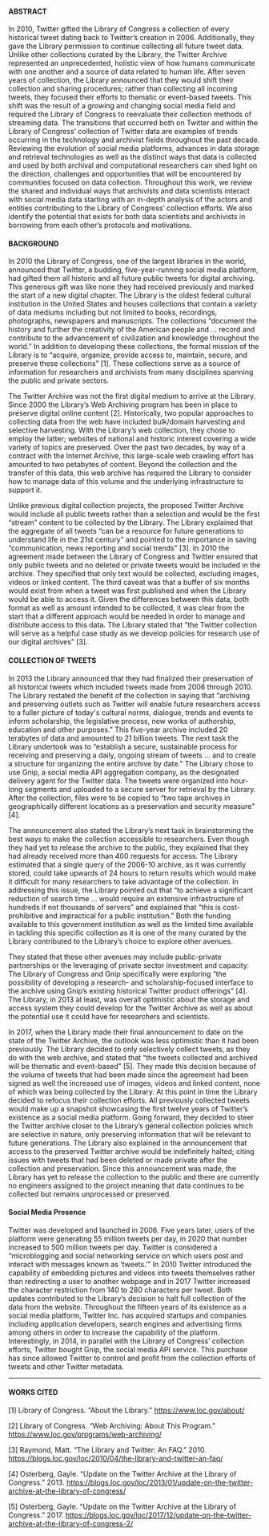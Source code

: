 #### ABSTRACT

In 2010, Twitter gifted the Library of Congress a collection of every historical tweet dating back to Twitter’s creation in 2006. Additionally, they gave the Library permission to continue collecting all future tweet data. Unlike other collections curated by the Library, the Twitter Archive represented an unprecedented, holistic view of how humans communicate with one another and a source of data related to human life. After seven years of collection, the Library announced that they would shift their collection and sharing procedures; rather than collecting all incoming tweets, they focused their efforts to thematic or event-based tweets. This shift was the result of a growing and changing social media field and required the Library of Congress to reevaluate their collection methods of streaming data. The transitions that occurred both on Twitter and within the Library of Congress’ collection of Twitter data are examples of trends occurring in the technology and archivist fields throughout the past decade. Reviewing the evolution of social media platforms, advances in data storage and retrieval technologies as well as the distinct ways that data is collected and used by both archival and computational researchers can shed light on the direction, challenges and opportunities that will be encountered by communities focused on data collection. Throughout this work, we review the shared and individual ways that archivists and data scientists interact with social media data starting with an in-depth analysis of the actors and entities contributing to the Library of Congress’ collection efforts. We also identify the potential that exists for both data scientists and archivists in borrowing from each other’s protocols and motivations.


#### BACKGROUND 

In 2010 the Library of Congress, one of the largest libraries in the world, announced that Twitter, a budding, five-year-running social media platform, had gifted them all historic and all future public tweets for digital archiving. This generous gift was like none they had received previously and marked the start of a new digital chapter. The Library is the oldest federal cultural institution in the United States and houses collections that contain a variety of data mediums including but not limited to books, recordings, photographs, newspapers and manuscripts. The collections “document the history and further the creativity of the American people and … record and contribute to the advancement of civilization and knowledge throughout the world.” In addition to developing these collections, the formal mission of the Library is to “acquire, organize, provide access to, maintain, secure, and preserve these collections” [1]. These collections serve as a source of information for researchers and archivists from many disciplines spanning the public and private sectors. 

The Twitter Archive was not the first digital medium to arrive at the Library. Since 2000 the Library’s Web Archiving program has been in place to preserve digital online content [2]. Historically, two popular approaches to collecting data from the web have included bulk/domain harvesting and selective harvesting. With the Library’s web collection, they chose to employ the latter; websites of national and historic interest covering a wide variety of topics are preserved. Over the past two decades, by way of a contract with the Internet Archive, this large-scale web crawling effort has amounted to two petabytes of content. Beyond the collection and the transfer of this data, this web archive has required the Library to consider how to manage data of this volume and the underlying infrastructure to support it. 

Unlike previous digital collection projects, the proposed Twitter Archive would include all public tweets rather than a selection and would be the first “stream” content to be collected by the Library. The Library explained that the aggregate of all tweets “can be a resource for future generations to understand life in the 21st century” and pointed to the importance in saving “communication, news reporting and social trends” [3]. In 2010 the agreement made between the Library of Congress and Twitter ensured that only public tweets and no deleted or private tweets would be included in the archive. They specified that only text would be collected, excluding images, videos or linked content. The third caveat was that a buffer of six months would exist from when a tweet was first published and when the Library would be able to access it. Given the differences between this data, both format as well as amount intended to be collected, it was clear from the start that a different approach would be needed in order to manage and distribute access to this data. The Library stated that “the Twitter collection will serve as a helpful case study as we develop policies for research use of our digital archives” [3]. 


#### COLLECTION OF TWEETS

In 2013 the Library announced that they had finalized their preservation of all historical tweets which included tweets made from 2006 through 2010. The Library restated the benefit of the collection in saying that “archiving and preserving outlets such as Twitter will enable future researchers access to a fuller picture of today's cultural norms, dialogue, trends and events to inform scholarship, the legislative process, new works of authorship, education and other purposes.” This five-year archive included 20 terabytes of data and amounted to 21 billion tweets. The next task the Library undertook was to “establish a secure, sustainable process for receiving and preserving a daily, ongoing stream of tweets … and to create a structure for organizing the entire archive by date.” The Library chose to use Gnip, a social media API aggregation company, as the designated delivery agent for the Twitter data. The tweets were organized into hour-long segments and uploaded to a secure server for retrieval by the Library. After the collection, files were to be copied to “two tape archives in geographically different locations as a preservation and security measure” [4].  

The announcement also stated the Library’s next task in brainstorming the best ways to make the collection accessible to researchers. Even though they had yet to release the archive to the public, they explained that they had already received more than 400 requests for access. The Library estimated that a single query of the 2006-10 archive, as it was currently stored, could take upwards of 24 hours to return results which would make it difficult for many researchers to take advantage of the collection. In addressing this issue, the Library pointed out that “to achieve a significant reduction of search time … would require an extensive infrastructure of hundreds if not thousands of servers” and explained that “this is cost-prohibitive and impractical for a public institution.” Both the funding available to this government institution as well as the limited time available in tackling this specific collection as it is one of the many curated by the Library contributed to the Library’s choice to explore other avenues. 

They stated that these other avenues may include public-private partnerships or the leveraging of private sector investment and capacity. The Library of Congress and Gnip specifically were exploring “the possibility of developing a research- and scholarship-focused interface to the archive using Gnip’s existing historical Twitter product offerings” [4]. The Library, in 2013 at least, was overall optimistic about the storage and access system they could develop for the Twitter Archive as well as about the potential use it could have for researchers and scientists.

In 2017, when the Library made their final announcement to date on the state of the Twitter Archive, the outlook was less optimistic than it had been previously. The Library decided to only selectively collect tweets, as they do with the web archive, and stated that “the tweets collected and archived will be thematic and event-based” [5]. They made this decision because of the volume of tweets that had been made since the agreement had been signed as well the increased use of images, videos and linked content, none of which was being collected by the Library. At this point in time the Library decided to refocus their collection efforts. All previously collected tweets would make up a snapshot showcasing the first twelve years of Twitter’s existence as a social media platform. Going forward, they decided to steer the Twitter archive closer to the Library’s general collection policies which are selective in nature, only preserving information that will be relevant to future generations. The Library also explained in the announcement that access to the preserved Twitter archive would be indefinitely halted; citing issues with tweets that had been deleted or made private after the collection and preservation. Since this announcement was made, the Library has yet to release the collection to the public and there are currently no engineers assigned to the project meaning that data continues to be collected but remains unprocessed or preserved. 


#### Social Media Presence

Twitter was developed and launched in 2006. Five years later, users of the platform were generating 55 million tweets per day, in 2020 that number increased to 500 million tweets per day. Twitter is considered a “microblogging and social networking service on which users post and interact with messages known as ‘tweets.’” In 2010 Twitter introduced the capability of embedding pictures and videos into tweets themselves rather than redirecting a user to another webpage and in 2017 Twitter increased the character restriction from 140 to 280 characters per tweet. Both updates contributed to the Library’s decision to halt full collection of the data from the website. Throughout the fifteen years of its existence as a social media platform, Twitter Inc. has acquired startups and companies including application developers, search engines and advertising firms among others in order to increase the capability of the platform. Interestingly, in 2014, in parallel with the Library of Congress’ collection efforts, Twitter bought Gnip, the social media API service. This purchase has since allowed Twitter to control and profit from the collection efforts of tweets and other Twitter metadata. 


---

#### WORKS CITED
[1] Library of Congress. “About the Library.” https://www.loc.gov/about/

[2] Library of Congress. “Web Archiving: About This Program.” https://www.loc.gov/programs/web-archiving/

[3] Raymond, Matt. “The Library and Twitter: An FAQ.” 2010. https://blogs.loc.gov/loc/2010/04/the-library-and-twitter-an-faq/

[4] Osterberg, Gayle. “Update on the Twitter Archive at the Library of Congress.” 2013. https://blogs.loc.gov/loc/2013/01/update-on-the-twitter-archive-at-the-library-of-congress/

[5] Osterberg, Gayle. “Update on the Twitter Archive at the Library of Congress.” 2017. https://blogs.loc.gov/loc/2017/12/update-on-the-twitter-archive-at-the-library-of-congress-2/


